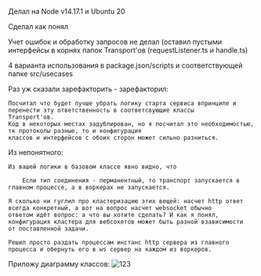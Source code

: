 Делал на Node v14.17.1 и Ubuntu 20

Сделал как понял

Учет ошибок и обработку запросов не делал (оставил пустыми интерфейсы в корнях папок Transport'ов (requestListener.ts и handle.ts)

4 варианта использования в package.json/scripts и соответствующей папке src/usecases 

Раз уж сказали зарефакторить - зарефакторил: 

    Посчитал что будет лучше убрать логику старта сервиса впринципе и перенести эту ответственность в соответсвующие классы 
    Transport'ов. 
    Код в некоторых местах задублирован, но я посчитал это необходимостью, тк протоколы разные, то и конфигурация 
    классов и интерфейсов с обоих сторон может сильно разниться.
    
Из непонятного: 
    
    Из вашей логики в базовом классе явно видно, что 
        
        Если тип соединения - перманентный, то транспорт запускается в главном процессе, а в воркерах не запускается.
        
    Я сколько ни гуглил про кластеризацию этих вещей: насчет http ответ всегда конкретный, а вот на вопрос насчет websocket обычно 
    ответом идёт вопрос: а что вы хотите сделать? И как я понял, конфигурация кластера для вебсокетов может быть разной взависимости 
    от поставленной задачи.
    
    Решил просто раздать процессам инстанс http сервера из главного процесса и обернуть его в ws сервер на каждом из воркеров.
    
Приложу диаграмму классов: 
    ![123](https://user-images.githubusercontent.com/42176041/158400527-f0833858-c1ce-4a48-8d17-72db1769b839.png)
    
